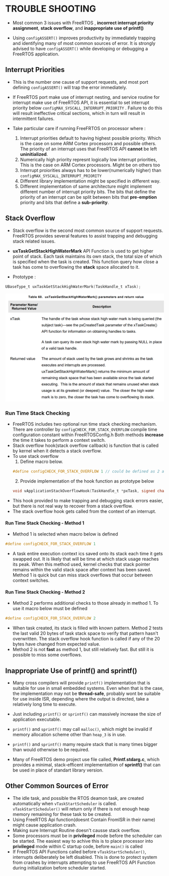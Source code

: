 # **TROUBLE SHOOTING**
- Most common 3 issues with FreeRTOS , **incorrect interrupt priority assignment**, **stack overflow**, and **inappropriate use of printf()**

- Using <code>configASSERT()</code> improves productivity by immediately trapping and identifying many of most common sources of error. It is strongly advised to have <code>configASSERT()</code> while developing or debugging a FreeRTOS application.

## Interrupt Priorities
- This is the number one cause of support requests, and most port defining <code>configASSERT()</code> will trap the error immediately.

- If FreeRTOS port make use of interrupt nesting, and service routine for interrupt make use of FreeRTOS API, it is essential to set interrupt priority below <code>configMAX_SYSCALL_INTERRUPT_PRIORITY</code> . Failure to do this will result ineffective critical sections, which in turn will result in intermittent failures.

- Take particular care if running FreeFRTOS on processor where :
    1. Interrupt priorities default to having highest possible priority. Which is the case on some ARM Cortex processors and possible others. The priority of an interrupt uses that FreeRTOS API **cannot** be left **uninitialized**.
    2. Numerically high priority represnt logically low interrupt priorities, This is the case on ARM Cortex processors. Might be on others too
    3. Interrupt proiorities always has to be lower(numerically higher) than <code>configMAX_SYSCALL_INTERRUPT_PRIORITY</code>
    4. Different library implementation might be specified in different way.  
    5. Different implementation of same architecture might implement different number of interrupt priority bits. The bits that define the priority of an interrupt can be split between bits that **pre-emption** priority and bits that define a **sub-priority**.

## Stack Overflow
- Stack overflow is the second most common source of support requests. FreeRTOS provides several features to assist trapping and debugging stack related issues.

- **uxTaskGetStackHighWaterMark** API Function is used to get higher point of stack. Each task maintains its own stack, the total size of which is specified when the task is created. This function  query how close a task has come to overflowing the **stack** space allocated to it.
- Prototype :
``` C
UBaseType_t uxTaskGetStackHighWaterMark(TaskHandle_t xTask);
```
![RTOS](..//Images/FreeRTOS_uxTaskGetStackHighWaterMark.PNG)


### Run Time Stack Checking
- FreeRTOS includes two optional run time stack checking mechanism. There are controller by <code>configCHECK_FOR_STACK_OVERFLOW</code> compile time configuration constant within FreeRTOSConfig.h Both methods **increase** the time it takes to perform a context switch.
- Stack overflow hook(stack overflow callback) is function that is called by kernel when it detects a stack overflow.
- To use stack overflow
    1. Define macro below.
    ``` C
    #define configCHECK_FOR_STACK_OVERFLOW 1 // could be defined as 2 aswell. 
    ```
    2. Provide implementation of the hook function as prototype below
    ``` C
    void vApplicationStackOverflowHook(TaskHandle_t *pxTask, signed char *pcTaskName);
    ```
- This hook provided to make trapping and debugging stack errors easier, but there is not real way to recover from a stack overflow.
- The stack overflow hook gets called from the context of an interrupt.


#### Run Time Stack Checking - Method 1
- Method 1 is selected when macro below is defined
``` C
#define configCHECK_FOR_STACK_OVERFLOW 1
```
- A task entire execution context ics saved onto its stack each time it gets swapped out. It is likely that will be time at which stack usage reaches its peak. When this method used, kernel checks that stack pointer remains within the valid stack space after context has been saved. Method 1 is quick but can miss stack overflows that occur between context switches.

#### Run Time Stack Checking - Method 2
- Method 2 performs additional checks to those already in method 1. To use it macro below must be defined
``` C
#define configCHECK_FOR_STACK_OVERFLOW 2
```
- When task created, its stack is filled with known pattern. Method 2 tests the last valid 20 bytes of task stack space to verify that pattern hasn't overwritten. The stack overflow hook function is called if any of the 20 bytes have changed from expected value.
- Method 2 is not **fast** as method 1, but still relatively fast. But still it is possible to miss some overflows.

## Inappropriate Use of printf() and sprintf()
- Many cross compilers will provide <code>printf()</code> implementation that is suitable for use in small embedded systems. Even when that is the case, the implementation may not be **thread-safe**, probably wont be suitable for use inside ISR, depending where the output is directed, take a relatively long time to execute.

- Just including <code>printf()</code> or <code>sprintf()</code> can massively increase the size of application executable.
- <code>printf()</code> and <code>sprintf()</code> may call <code>malloc()</code>, which might be invalid if memory allocation scheme other than <code>heap_3</code> is in use. 
- <code>printf()</code> and <code>sprintf()</code> mamy require stack that is many times bigger than would otherwise to be required.

- Many of FreeRTOS demo project use file called, **Printf.stdarg.c**, which provides a minimal, stack-efficent implementattion of **sprintf()** that can be used in place of standart library version.

## Other Common Sources of Error
- The idle task, and possible the RTOS deamon task, are created automatically when <code>vTaskStartScheduler</code> is called. <code>vTaskStartScheduler()</code> will return only if there is not enough heap memory remaining for these task to be created.
- Using FreeRTOS Api function(doesnt Contain FromISR in their name) might cause application crash.
- Making sure Interrupt Routine doesn't causse stack overflow.
- Some processors must be in **privileged** mode before the scheduler can be started. The easiest way to achive this is to place processor into **privileged** mode within C startup code, before <code>main()</code> is called
- If FreeRTOS API Functions called before <code>vTaskStartScheduler()</code>, interrupts deliberately be left disabled. This is done to protect system from crashes by interrupts attempting to use FreeRTOS API Function during initialization before scheduler started. 